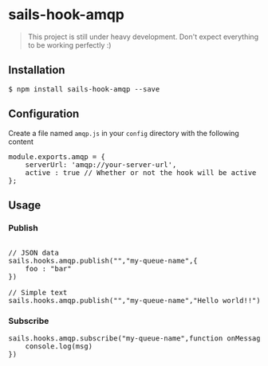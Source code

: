 # sails-hook-amqp

> This project is still under heavy development. Don't expect everything to be working perfectly :)

## Installation
<pre>$ npm install sails-hook-amqp --save</pre>

## Configuration
Create a file named <code>amqp.js</code> in your <code>config</code>
directory with the following content
<pre>
module.exports.amqp = {
    serverUrl: 'amqp://your-server-url',
    active : true // Whether or not the hook will be active (defaults to true)
};
</pre>

## Usage

### Publish
<pre>

// JSON data
sails.hooks.amqp.publish("","my-queue-name",{
    foo : "bar"
})

// Simple text
sails.hooks.amqp.publish("","my-queue-name","Hello world!!")
</pre>

### Subscribe
<pre>
sails.hooks.amqp.subscribe("my-queue-name",function onMessage(msg){
    console.log(msg)
})
</pre>